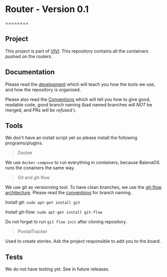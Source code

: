 # Router - Version 0.1
========

## Project

This project is part of [VIVI](https://https://vincipit.com/). This repository contains all the containers pushed on the routers.

## Documentation

Please read the [development](./docs/development.md) which will teach you how the tools we use, and how the repository is organised.

Please also read the [Conventions](./docs/conventions.md) which will tell you how to give good, readable code, good branch naming (bad named branches will _NOT_ be merged, and PRs _will be refused_ ).

## Tools

We don't have an install script yet so please install the following programs/plugins.

> Docker

We use `docker-compose` to run everything in containers, because BalenaOS runs the conainers the same way.

> Git and git-flow

We use git as versionning tool. To have clean branches, we use the [git-flow architecture](https://www.atlassian.com/git/tutorials/comparing-workflows/gitflow-workflow). Please read the [conventions](./docs/conventions.md) for branch naming.

Install git: `sudo apt-get install git`

Install git-flow: `sudo apt-get install git-flow`

Do not forget to run `git flow init` after cloning repository.

> PivotalTracker

Used to create stories. Ask the project responsible to add you to the board.

## Tests

We do not have testing yet. See in future releases.
